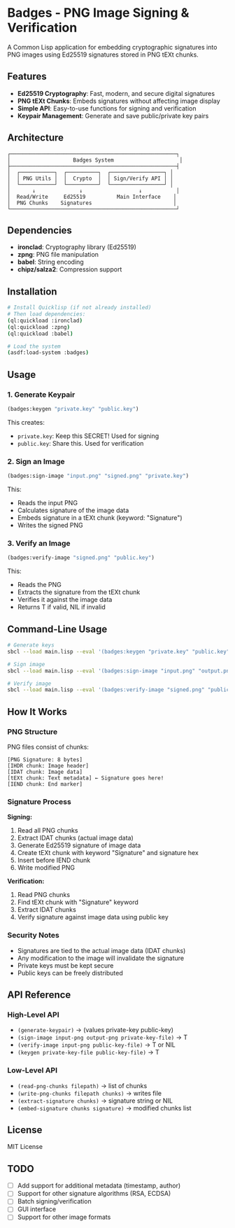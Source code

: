 # Badges - PNG Image Signing & Verification

A Common Lisp application for embedding cryptographic signatures into PNG images using Ed25519 signatures stored in PNG tEXt chunks.

## Features

- **Ed25519 Cryptography**: Fast, modern, and secure digital signatures
- **PNG tEXt Chunks**: Embeds signatures without affecting image display
- **Simple API**: Easy-to-use functions for signing and verification
- **Keypair Management**: Generate and save public/private key pairs

## Architecture

```
┌─────────────────────────────────────────────────────┐
│                    Badges System                     │
├─────────────────────────────────────────────────────┤
│  ┌───────────┐  ┌──────────┐  ┌─────────────────┐ │
│  │ PNG Utils │  │  Crypto  │  │ Sign/Verify API │ │
│  └───────────┘  └──────────┘  └─────────────────┘ │
│       ↓              ↓                  ↓           │
│  Read/Write     Ed25519          Main Interface    │
│  PNG Chunks    Signatures                          │
└─────────────────────────────────────────────────────┘
```

## Dependencies

- **ironclad**: Cryptography library (Ed25519)
- **zpng**: PNG file manipulation
- **babel**: String encoding
- **chipz/salza2**: Compression support

## Installation

```bash
# Install Quicklisp (if not already installed)
# Then load dependencies:
(ql:quickload :ironclad)
(ql:quickload :zpng)
(ql:quickload :babel)

# Load the system
(asdf:load-system :badges)
```

## Usage

### 1. Generate Keypair

```lisp
(badges:keygen "private.key" "public.key")
```

This creates:
- `private.key`: Keep this SECRET! Used for signing
- `public.key`: Share this. Used for verification

### 2. Sign an Image

```lisp
(badges:sign-image "input.png" "signed.png" "private.key")
```

This:
- Reads the input PNG
- Calculates signature of the image data
- Embeds signature in a tEXt chunk (keyword: "Signature")
- Writes the signed PNG

### 3. Verify an Image

```lisp
(badges:verify-image "signed.png" "public.key")
```

This:
- Reads the PNG
- Extracts the signature from the tEXt chunk
- Verifies it against the image data
- Returns T if valid, NIL if invalid

## Command-Line Usage

```bash
# Generate keys
sbcl --load main.lisp --eval '(badges:keygen "private.key" "public.key")' --quit

# Sign image
sbcl --load main.lisp --eval '(badges:sign-image "input.png" "output.png" "private.key")' --quit

# Verify image
sbcl --load main.lisp --eval '(badges:verify-image "signed.png" "public.key")' --quit
```

## How It Works

### PNG Structure
PNG files consist of chunks:
```
[PNG Signature: 8 bytes]
[IHDR chunk: Image header]
[IDAT chunk: Image data]
[tEXt chunk: Text metadata] ← Signature goes here!
[IEND chunk: End marker]
```

### Signature Process

**Signing:**
1. Read all PNG chunks
2. Extract IDAT chunks (actual image data)
3. Generate Ed25519 signature of image data
4. Create tEXt chunk with keyword "Signature" and signature hex
5. Insert before IEND chunk
6. Write modified PNG

**Verification:**
1. Read PNG chunks
2. Find tEXt chunk with "Signature" keyword
3. Extract IDAT chunks
4. Verify signature against image data using public key

### Security Notes

- Signatures are tied to the actual image data (IDAT chunks)
- Any modification to the image will invalidate the signature
- Private keys must be kept secure
- Public keys can be freely distributed

## API Reference

### High-Level API

- `(generate-keypair)` → (values private-key public-key)
- `(sign-image input-png output-png private-key-file)` → T
- `(verify-image input-png public-key-file)` → T or NIL
- `(keygen private-key-file public-key-file)` → T

### Low-Level API

- `(read-png-chunks filepath)` → list of chunks
- `(write-png-chunks filepath chunks)` → writes file
- `(extract-signature chunks)` → signature string or NIL
- `(embed-signature chunks signature)` → modified chunks list

## License

MIT License

## TODO

- [ ] Add support for additional metadata (timestamp, author)
- [ ] Support for other signature algorithms (RSA, ECDSA)
- [ ] Batch signing/verification
- [ ] GUI interface
- [ ] Support for other image formats
